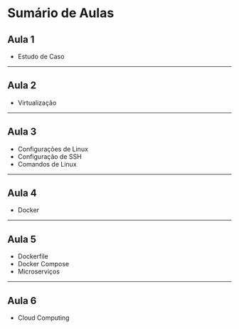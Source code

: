 # Sumário de Aulas

## Aula 1

* Estudo de Caso

---

## Aula 2

* Virtualização

---

## Aula 3

* Configurações de Linux
* Configuração de SSH
* Comandos de Linux

---

## Aula 4

* Docker

---

## Aula 5

* Dockerfile
* Docker Compose
* Microserviços

---

## Aula 6

* Cloud Computing